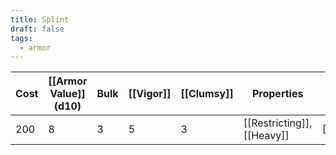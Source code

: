 ```yaml
---
title: Splint
draft: false
tags:
  - armor
---
```

| Cost | [[Armor Value]] (d10) | Bulk | [[Vigor]] | [[Clumsy]] | Properties                                  | Special            | Mastery           |
| ---- | --------------------- | ---- | --------- | ---------- | ------------------------------------------- | ------------------ | ----------------- |
| 200  | 8                     | 3    | 5         | 3          | [[Restricting]], [[Heavy]]                  | [[Layered]]        | [[Withstand]]     |
